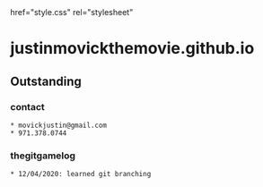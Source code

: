 <link> href="style.css" rel="stylesheet"</link>

# justinmovickthemovie.github.io
## Outstanding
### contact
	* movickjustin@gmail.com
	* 971.378.0744

### thegitgamelog
	* 12/04/2020: learned git branching
